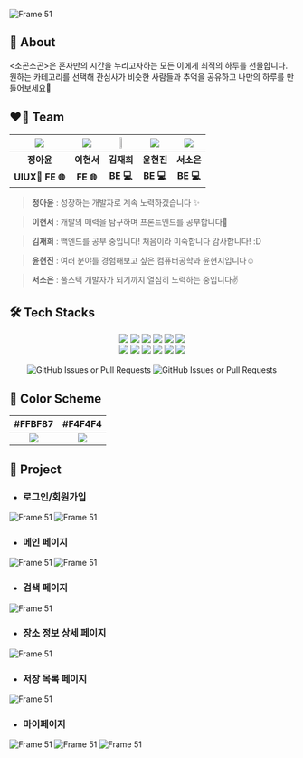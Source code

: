 ![Frame 51](https://imgur.com/7T3TFQA.jpg)

## 🌟 About
<p align="left">
    <소곤소곤>은 혼자만의 시간을 누리고자하는 모든 이에게 최적의 하루를 선물합니다. <br/> 원하는 카테고리를 선택해 관심사가 비슷한 사람들과 추억을 공유하고 나만의 하루를 만들어보세요🧳
  <br/>
</p>

## ❤️‍🔥 Team
| ![](https://imgur.com/RPST1RG.jpg) | ![](https://imgur.com/zJP396w.jpg)| <img src="https://github.com/user-attachments/assets/cc2f2576-7546-417e-9fba-97d8bd0b3aed" width="30%" height="30%"/> | ![](https://imgur.com/zHpbNll.jpg) | ![](https://imgur.com/lSdKMN9.jpg) |
| :--: | :--: | :--: | :--: | :--: |
| **정아윤** | **이현서** | **김재희** | **윤현진** | **서소은** |
|**UIUX🎨 FE 🌐**|**FE 🌐**|**BE 💻**|**BE 💻**|**BE 💻**|

> **정아윤** : 성장하는 개발자로 계속 노력하겠습니다 ✨

> **이현서** : 개발의 매력을 탐구하며 프론트엔드를 공부합니다🎀

> **김재희** : 백엔드를 공부 중입니다! 처음이라 미숙합니다 감사합니다! :D

> **윤현진** : 여러 분야를 경험해보고 싶은 컴퓨터공학과 윤현지입니다☺️

> **서소은** : 풀스택 개발자가 되기까지 열심히 노력하는 중입니다✌️


## 🛠️ Tech Stacks
<div style="text-align: left;">
    <div align="center"> 
        <img src="https://img.shields.io/badge/Figma-F24E1E?style=flat&logo=Figma&logoColor=white">
        <img src="https://img.shields.io/badge/Git-F05032?style=flat&logo=Git&logoColor=white">
        <img src="https://img.shields.io/badge/Javascript-F7DF1E?style=flat&logo=Javascript&logoColor=white">
        <img src="https://img.shields.io/badge/Typescript-3178C6?style=flat&logo=Typescript&logoColor=white">
        <img src="https://img.shields.io/badge/React-61DAFB?style=flat&logo=React&logoColor=white">
        <img src="https://img.shields.io/badge/StyledComponents-DB7093?style=flat&logo=StyledComponents&logoColor=white">
        <br/>
        <img src="https://img.shields.io/badge/Eslint-4B32C3?style=flat&logo=Eslint&logoColor=white">
        <img src="https://img.shields.io/badge/MySQL-4479A1?style=flat&logo=MySQL&logoColor=white">
        <img src="https://img.shields.io/badge/Java-007396?style=flat&logo=Java&logoColor=white">
        <img src="https://img.shields.io/badge/amazonwebservices-232F3E?style=flat&logo=amazonwebservices&logoColor=white">
        <img src="https://img.shields.io/badge/springboot-6DB33F?style=flat&logo=springboot&logoColor=white">
        <img src="https://img.shields.io/badge/ubuntu-E95420?style=flat&logo=ubuntu&logoColor=white">
        <br/>
    </div>
    <div align = "center">
        <br/>
        <img alt="GitHub Issues or Pull Requests" src="https://img.shields.io/github/issues-pr/ECC-2024-winter/sogonsogon">
        <img alt="GitHub Issues or Pull Requests" src="https://img.shields.io/github/issues-pr-closed/ECC-2024-winter/sogonsogon">
    </div>
</div>

## 🎨 Color Scheme

|#FFBF87|#F4F4F4|
| :--: | :--: |
|![](https://imgur.com/H4lDsye.jpg)|![](https://imgur.com/WqP5pQf.jpg)|

## 📌 Project
- ### 로그인/회원가입
![Frame 51](https://imgur.com/dA743im.jpg)
![Frame 51](https://imgur.com/I0MhPOn.jpg)
- ### 메인 페이지
![Frame 51](https://imgur.com/5FDEcCm.jpg)
![Frame 51](https://imgur.com/rpZnD6W.jpg)
- ### 검색 페이지
![Frame 51](https://imgur.com/eemYoJ3.jpg)
- ### 장소 정보 상세 페이지
![Frame 51](https://imgur.com/8RxBI38.jpg)
- ### 저장 목록 페이지
![Frame 51](https://imgur.com/sVveIug.jpg)
- ### 마이페이지
![Frame 51](https://imgur.com/dfJRQsT.jpg)
![Frame 51](https://imgur.com/JKZSNF9.jpg)
![Frame 51](https://imgur.com/MeWYOeB.jpg)



